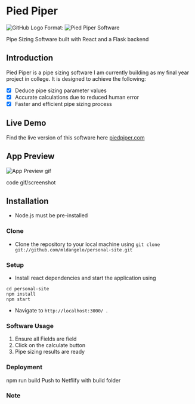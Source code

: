 # Pied Piper

![GitHub Logo](/images/piedpreview.png)
Format: ![Pied Piper Software](https://pied-piper-soft.netlify.app/)


Pipe Sizing Software built with React and a Flask backend

## Introduction

Pied Piper is a pipe sizing software I am currently building as my final year project in college. It is designed to achieve the following:

- [x] Deduce pipe sizing parameter values
- [x] Accurate calculations due to reduced human error
- [x] Faster and efficient pipe sizing process

## Live Demo

Find the live version of this software here [piedpiper.com](https://pied-piper-soft.netlify.app/)

## App Preview

![App Preview gif](/images/pied.gif)

code gif/screenshot

## Installation

- Node.js must be pre-installed

### Clone

- Clone the repository to your local machine using
  `git clone git://github.com/mldangelo/personal-site.git`

### Setup

- Install react dependencies and start the application using

```
cd personal-site
npm install
npm start
```

- Navigate to ```http://localhost:3000/ ```.

### Software Usage

1. Ensure all Fields are field
2. Click on the calculate button
3. Pipe sizing results are ready

### Deployment

npm run build
Push to Netflify with build folder

### Note
